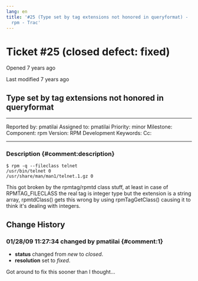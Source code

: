 ```yaml
---
lang: en
title: '#25 (Type set by tag extensions not honored in queryformat) -
  rpm - Trac'
---
```


Ticket \#25 (closed defect: fixed)
==================================

Opened 7 years ago

Last modified 7 years ago

Type set by tag extensions not honored in queryformat
-----------------------------------------------------

  -------------- ---------- -------------- -----------------
  Reported by:   pmatilai   Assigned to:   pmatilai
  Priority:      minor      Milestone:     
  Component:     rpm        Version:       RPM Development
  Keywords:                 Cc:            
                                           
  -------------- ---------- -------------- -----------------

### Description {#comment:description}

    $ rpm -q --fileclass telnet
    /usr/bin/telnet 0
    /usr/share/man/man1/telnet.1.gz 0

This got broken by the rpmtag/rpmtd class stuff, at least in case of
RPMTAG\_FILECLASS the real tag is integer type but the extension is a
string array, rpmtdClass() gets this wrong by using rpmTagGetClass()
causing it to think it\'s dealing with integers.

Change History
--------------

### 01/28/09 11:27:34 changed by pmatilai {#comment:1}

-   **status** changed from *new* to *closed*.
-   **resolution** set to *fixed*.

Got around to fix this sooner than I thought\...
